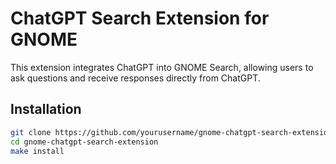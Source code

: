 # ChatGPT Search Extension for GNOME
This extension integrates ChatGPT into GNOME Search, allowing users to ask questions and receive responses directly from ChatGPT.

## Installation
```bash
git clone https://github.com/yourusername/gnome-chatgpt-search-extension.git
cd gnome-chatgpt-search-extension
make install
